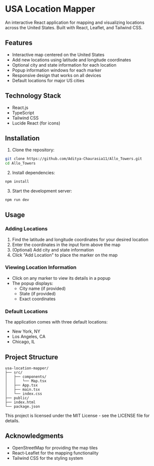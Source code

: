 # USA Location Mapper

An interactive React application for mapping and visualizing locations across the United States. Built with React, Leaflet, and Tailwind CSS.

## Features

- Interactive map centered on the United States
- Add new locations using latitude and longitude coordinates
- Optional city and state information for each location
- Popup information windows for each marker
- Responsive design that works on all devices
- Default locations for major US cities

## Technology Stack

- React.js
- TypeScript
- Tailwind CSS
- Lucide React (for icons)

## Installation

1. Clone the repository:
```bash
git clone https://github.com/Aditya-Chaurasia11/Allo_Towers.git
cd Allo_Towers
```

2. Install dependencies:
```bash
npm install
```

3. Start the development server:
```bash
npm run dev
```

## Usage

### Adding Locations

1. Find the latitude and longitude coordinates for your desired location
2. Enter the coordinates in the input form above the map
3. (Optional) Add city and state information
4. Click "Add Location" to place the marker on the map

### Viewing Location Information

- Click on any marker to view its details in a popup
- The popup displays:
  - City name (if provided)
  - State (if provided)
  - Exact coordinates

### Default Locations

The application comes with three default locations:
- New York, NY
- Los Angeles, CA
- Chicago, IL


## Project Structure

```
usa-location-mapper/
├── src/
│   ├── components/
│   │   └── Map.tsx         
│   ├── App.tsx           
│   ├── main.tsx          
│   └── index.css         
├── public/
├── index.html
└── package.json
```


This project is licensed under the MIT License - see the LICENSE file for details.

## Acknowledgments

- OpenStreetMap for providing the map tiles
- React-Leaflet for the mapping functionality
- Tailwind CSS for the styling system
